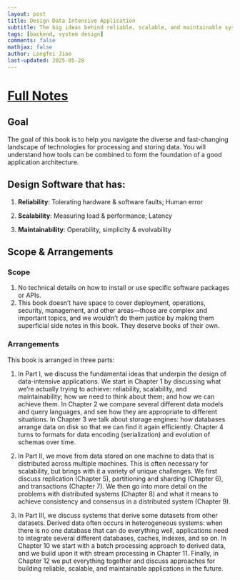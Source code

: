 ```yaml
---
layout: post
title: Design Data Intensive Application
subtitle: The big ideas behind reliable, scalable, and maintainable systems. 
tags: [backend, system design]
comments: false
mathjax: false
author: Longfei Jiao
last-updated: 2025-05-28
---
```


# [Full Notes](https://github.com/longfeiCA/notes-designing-data-intensive-applications/)

## Goal
The goal of this book is to help you navigate the diverse and fast-changing landscape of technologies for processing and storing data. You will understand how tools can be combined to form the foundation of a good application architecture. 

## Design Software that has:

1. **Reliability**: Tolerating hardware & software faults; Human error

2. **Scalability**: Measuring load & performance; Latency

3. **Maintainability**: Operability, simplicity & evolvability


## Scope & Arrangements

### Scope
1. No technical details on how to install or use specific software packages or APIs. 
2. This book doesn’t have space to cover deployment, operations, security, management, and other areas—those are complex and important topics, and we wouldn’t do them justice by making them superficial side notes in this book. They deserve books of their own.

### Arrangements
This book is arranged in three parts:  

1. In Part I, we discuss the fundamental ideas that underpin the design of data-intensive applications. We start in Chapter 1 by discussing what we’re actually trying to achieve: reliability, scalability, and maintainability; how we need to think about them; and how we can achieve them. In Chapter 2 we compare several different data models and query languages, and see how they are appropriate to different situations. In Chapter 3 we talk about storage engines: how databases arrange data on disk so that we can find it again efficiently. Chapter 4 turns to formats for data encoding (serialization) and evolution of schemas over time.

2. In Part II, we move from data stored on one machine to data that is distributed across multiple machines. This is often necessary for scalability, but brings with it a variety of unique challenges. We first discuss replication (Chapter 5), partitioning and sharding (Chapter 6), and transactions (Chapter 7). We then go into more detail on the problems with distributed systems (Chapter 8) and what it means to achieve consistency and consensus in a distributed system (Chapter 9).

3. In Part III, we discuss systems that derive some datasets from other datasets. Derived data often occurs in heterogeneous systems: when there is no one database that can do everything well, applications need to integrate several different databases, caches, indexes, and so on. In Chapter 10 we start with a batch processing approach to derived data, and we build upon it with stream processing in Chapter 11. Finally, in Chapter 12 we put everything together and discuss approaches for building reliable, scalable, and maintainable applications in the future.